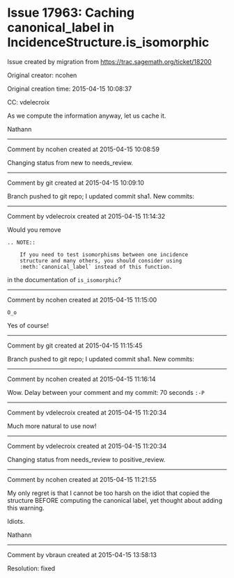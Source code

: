 # Issue 17963: Caching canonical_label in IncidenceStructure.is_isomorphic

Issue created by migration from https://trac.sagemath.org/ticket/18200

Original creator: ncohen

Original creation time: 2015-04-15 10:08:37

CC:  vdelecroix

As we compute the information anyway, let us cache it.

Nathann


---

Comment by ncohen created at 2015-04-15 10:08:59

Changing status from new to needs_review.


---

Comment by git created at 2015-04-15 10:09:10

Branch pushed to git repo; I updated commit sha1. New commits:


---

Comment by vdelecroix created at 2015-04-15 11:14:32

Would you remove 

```
.. NOTE::

    If you need to test isomorphisms between one incidence
    structure and many others, you should consider using
    :meth:`canonical_label` instead of this function.
```

in the documentation of `is_isomorphic`?


---

Comment by ncohen created at 2015-04-15 11:15:00

`O_o`

Yes of course!


---

Comment by git created at 2015-04-15 11:15:45

Branch pushed to git repo; I updated commit sha1. New commits:


---

Comment by ncohen created at 2015-04-15 11:16:14

Wow. Delay between your comment and my commit: 70 seconds `:-P`


---

Comment by vdelecroix created at 2015-04-15 11:20:34

Much more natural to use now!


---

Comment by vdelecroix created at 2015-04-15 11:20:34

Changing status from needs_review to positive_review.


---

Comment by ncohen created at 2015-04-15 11:21:55

My only regret is that I cannot be too harsh on the idiot that copied the structure BEFORE computing the canonical label, yet thought about adding this warning.

Idiots.

Nathann


---

Comment by vbraun created at 2015-04-15 13:58:13

Resolution: fixed
